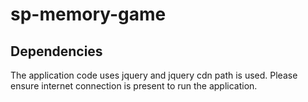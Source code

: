 # sp-memory-game

## Dependencies

The application code uses jquery and jquery cdn path is used. Please ensure internet connection is present to run the application.
